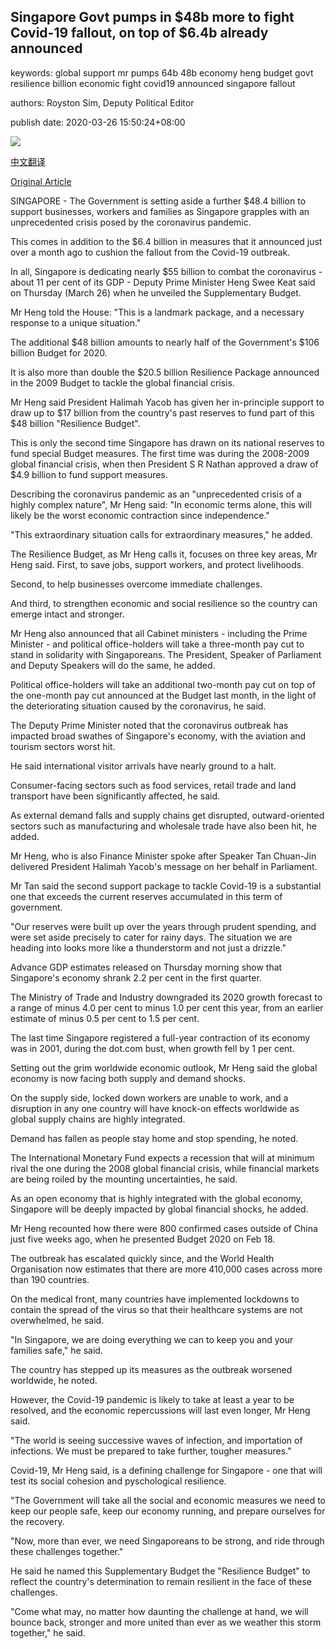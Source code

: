 ## Singapore Govt pumps in $48b more to fight Covid-19 fallout, on top of $6.4b already announced

keywords: global support mr pumps 64b 48b economy heng budget govt resilience billion economic fight covid19 announced singapore fallout

authors: Royston Sim, Deputy Political Editor

publish date: 2020-03-26 15:50:24+08:00

![](https://www.straitstimes.com/sites/default/files/styles/x_large/public/articles/2020/03/26/ychskhskhsk260320.jpg?itok=dF4XhePG)

[中文翻译](Singapore%20Govt%20pumps%20in%20%2448b%20more%20to%20fight%20Covid-19%20fallout%2C%20on%20top%20of%20%246.4b%20already%20announced_zh.md)

[Original Article](https://www.straitstimes.com/politics/singapores-aviation-and-tourism-sectors-most-badly-hit-by-coronavirus-pandemic-dpm-heng)

SINGAPORE - The Government is setting aside a further $48.4 billion to support businesses, workers and families as Singapore grapples with an unprecedented crisis posed by the coronavirus pandemic.

This comes in addition to the $6.4 billion in measures that it announced just over a month ago to cushion the fallout from the Covid-19 outbreak.

In all, Singapore is dedicating nearly $55 billion to combat the coronavirus - about 11 per cent of its GDP - Deputy Prime Minister Heng Swee Keat said on Thursday (March 26) when he unveiled the Supplementary Budget.

Mr Heng told the House: "This is a landmark package, and a necessary response to a unique situation."

The additional $48 billion amounts to nearly half of the Government's $106 billion Budget for 2020.

It is also more than double the $20.5 billion Resilience Package announced in the 2009 Budget to tackle the global financial crisis.

Mr Heng said President Halimah Yacob has given her in-principle support to draw up to $17 billion from the country's past reserves to fund part of this $48 billion "Resilience Budget".

This is only the second time Singapore has drawn on its national reserves to fund special Budget measures. The first time was during the 2008-2009 global financial crisis, when then President S R Nathan approved a draw of $4.9 billion to fund support measures.

Describing the coronavirus pandemic as an "unprecedented crisis of a highly complex nature", Mr Heng said: "In economic terms alone, this will likely be the worst economic contraction since independence."

"This extraordinary situation calls for extraordinary measures," he added.

The Resilience Budget, as Mr Heng calls it, focuses on three key areas, Mr Heng said. First, to save jobs, support workers, and protect livelihoods.

Second, to help businesses overcome immediate challenges.

And third, to strengthen economic and social resilience so the country can emerge intact and stronger.

Mr Heng also announced that all Cabinet ministers - including the Prime Minister - and political office-holders will take a three-month pay cut to stand in solidarity with Singaporeans. The President, Speaker of Parliament and Deputy Speakers will do the same, he added.

Political office-holders will take an additional two-month pay cut on top of the one-month pay cut announced at the Budget last month, in the light of the deteriorating situation caused by the coronavirus, he said.

The Deputy Prime Minister noted that the coronavirus outbreak has impacted broad swathes of Singapore's economy, with the aviation and tourism sectors worst hit.

He said international visitor arrivals have nearly ground to a halt.

Consumer-facing sectors such as food services, retail trade and land transport have been significantly affected, he said.

As external demand falls and supply chains get disrupted, outward-oriented sectors such as manufacturing and wholesale trade have also been hit, he added.

Mr Heng, who is also Finance Minister spoke after Speaker Tan Chuan-Jin delivered President Halimah Yacob's message on her behalf in Parliament.

Mr Tan said the second support package to tackle Covid-19 is a substantial one that exceeds the current reserves accumulated in this term of government.

"Our reserves were built up over the years through prudent spending, and were set aside precisely to cater for rainy days. The situation we are heading into looks more like a thunderstorm and not just a drizzle."

Advance GDP estimates released on Thursday morning show that Singapore's economy shrank 2.2 per cent in the first quarter.

The Ministry of Trade and Industry downgraded its 2020 growth forecast to a range of minus 4.0 per cent to minus 1.0 per cent this year, from an earlier estimate of minus 0.5 per cent to 1.5 per cent.

The last time Singapore registered a full-year contraction of its economy was in 2001, during the dot.com bust, when growth fell by 1 per cent.

Setting out the grim worldwide economic outlook, Mr Heng said the global economy is now facing both supply and demand shocks.

On the supply side, locked down workers are unable to work, and a disruption in any one country will have knock-on effects worldwide as global supply chains are highly integrated.

Demand has fallen as people stay home and stop spending, he noted.

The International Monetary Fund expects a recession that will at minimum rival the one during the 2008 global financial crisis, while financial markets are being roiled by the mounting uncertainties, he said.

As an open economy that is highly integrated with the global economy, Singapore will be deeply impacted by global financial shocks, he added.

Mr Heng recounted how there were 800 confirmed cases outside of China just five weeks ago, when he presented Budget 2020 on Feb 18.

The outbreak has escalated quickly since, and the World Health Organisation now estimates that there are more 410,000 cases across more than 190 countries.

On the medical front, many countries have implemented lockdowns to contain the spread of the virus so that their healthcare systems are not overwhelmed, he said.

"In Singapore, we are doing everything we can to keep you and your families safe," he said.

The country has stepped up its measures as the outbreak worsened worldwide, he noted.

However, the Covid-19 pandemic is likely to take at least a year to be resolved, and the economic repercussions will last even longer, Mr Heng said.

"The world is seeing successive waves of infection, and importation of infections. We must be prepared to take further, tougher measures."

Covid-19, Mr Heng said, is a defining challenge for Singapore - one that will test its social cohesion and pyschological resilience.

"The Government will take all the social and economic measures we need to keep our people safe, keep our economy running, and prepare ourselves for the recovery.

"Now, more than ever, we need Singaporeans to be strong, and ride through these challenges together."

He said he named this Supplementary Budget the "Resilience Budget" to reflect the country's determination to remain resilient in the face of these challenges.

"Come what may, no matter how daunting the challenge at hand, we will bounce back, stronger and more united than ever as we weather this storm together," he said.